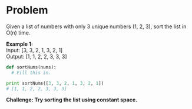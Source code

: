 # Problem

Given a list of numbers with only 3 unique numbers (1, 2, 3), sort the list in O(n) time.

**Example 1:**  
Input: [3, 3, 2, 1, 3, 2, 1]  
Output: [1, 1, 2, 2, 3, 3, 3]  

```python
def sortNums(nums):
  # Fill this in.

print sortNums([3, 3, 2, 1, 3, 2, 1])
# [1, 1, 2, 2, 3, 3, 3]
```

**Challenge: Try sorting the list using constant space.**